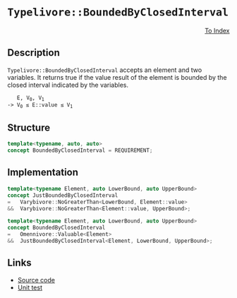 <!-- Copyright 2024 Feng Mofan
SPDX-License-Identifier: Apache-2.0 -->

# `Typelivore::BoundedByClosedInterval`

<p style='text-align: right;'><a href="../../concepts.md#typelivore-bounded-by-closed-interval">To Index</a></p>

## Description

`Typelivore::BoundedByClosedInterval` accepts an element and two variables.
It returns true if the value result of the element is bounded by the closed interval indicated by the variables.

<pre><code>   E, V<sub>0</sub>, V<sub>1</sub>
-> V<sub>0</sub> &leq; E::value &leq; V<sub>1</sub></code></pre>

## Structure

```C++
template<typename, auto, auto>
concept BoundedByClosedInterval = REQUIREMENT;
```

## Implementation

```C++
template<typename Element, auto LowerBound, auto UpperBound>
concept JustBoundedByClosedInterval
=   Varybivore::NoGreaterThan<LowerBound, Element::value>
&&  Varybivore::NoGreaterThan<Element::value, UpperBound>;

template<typename Element, auto LowerBound, auto UpperBound>
concept BoundedByClosedInterval
=   Omennivore::Valuable<Element> 
&&  JustBoundedByClosedInterval<Element, LowerBound, UpperBound>;
```

## Links

- [Source code](../../../../conceptrodon/descend/typelivore/concepts/bounded_by_closed_interval.hpp)
- [Unit test](../../../../tests/unit/concepts/typelivore/bounded_by_closed_interval.test.hpp)
